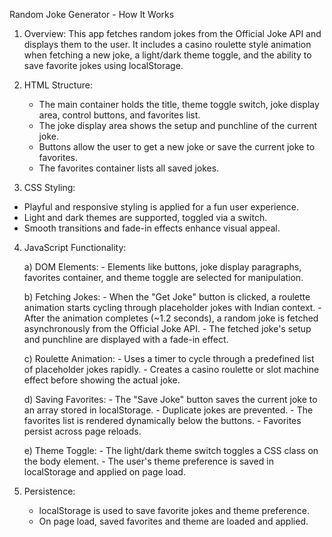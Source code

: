 Random Joke Generator - How It Works

1. Overview:
    This app fetches random jokes from the Official Joke API and displays them to the user. It includes a casino roulette style animation when fetching a new joke, a light/dark theme toggle, and the ability to save favorite jokes using localStorage.

2. HTML Structure:
    - The main container holds the title, theme toggle switch, joke display area, control buttons, and favorites list.
    - The joke display area shows the setup and punchline of the current joke.
    - Buttons allow the user to get a new joke or save the current joke to favorites.
    - The favorites container lists all saved jokes.

3. CSS Styling:
- Playful and responsive styling is applied for a fun user experience.
- Light and dark themes are supported, toggled via a switch.
- Smooth transitions and fade-in effects enhance visual appeal.

4. JavaScript Functionality:

    a) DOM Elements:
        - Elements like buttons, joke display paragraphs, favorites container, and theme toggle are selected for manipulation.

    b) Fetching Jokes:
        - When the "Get Joke" button is clicked, a roulette animation starts cycling through placeholder jokes with Indian context.
        - After the animation completes (~1.2 seconds), a random joke is fetched asynchronously from the Official Joke API.
        - The fetched joke's setup and punchline are displayed with a fade-in effect.

    c) Roulette Animation:
        - Uses a timer to cycle through a predefined list of placeholder jokes rapidly.
        - Creates a casino roulette or slot machine effect before showing the actual joke.

    d) Saving Favorites:
        - The "Save Joke" button saves the current joke to an array stored in localStorage.
        - Duplicate jokes are prevented.
        - The favorites list is rendered dynamically below the buttons.
        - Favorites persist across page reloads.

    e) Theme Toggle:
        - The light/dark theme switch toggles a CSS class on the body element.
        - The user's theme preference is saved in localStorage and applied on page load.

5. Persistence:
    - localStorage is used to save favorite jokes and theme preference.
    - On page load, saved favorites and theme are loaded and applied.

